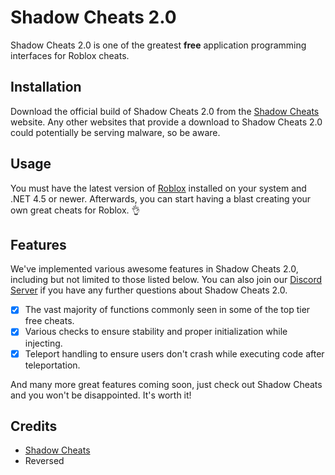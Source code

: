 # Shadow Cheats 2.0

Shadow Cheats 2.0 is one of the greatest **free** application programming interfaces for Roblox cheats.

## Installation

Download the official build of Shadow Cheats 2.0 from the [Shadow Cheats](https://www.shadowcheats.com/download/cheats/shadow%20cheats%20api) website. Any other websites that provide a download to Shadow Cheats 2.0 could potentially be serving malware, so be aware.

## Usage

You must have the latest version of [Roblox](http://www.roblox.com/Install/Setup.ashx) installed on your system and .NET 4.5 or newer. Afterwards, you can start having a blast creating your own great cheats for Roblox. :ok_hand:

## Features

We've implemented various awesome features in Shadow Cheats 2.0, including but not limited to those listed below. You can also join our [Discord Server](https://discord.gg/EVdxgzs32F) if you have any further questions about Shadow Cheats 2.0.

- [x] The vast majority of functions commonly seen in some of the top tier free cheats.
- [x] Various checks to ensure stability and proper initialization while injecting.
- [x] Teleport handling to ensure users don't crash while executing code after teleportation.

And many more great features coming soon, just check out Shadow Cheats and you won't be disappointed. It's worth it!

## Credits

- [Shadow Cheats](https://www.shadowcheats.com)
- Reversed
